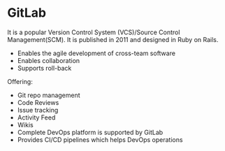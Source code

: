 # GitLab
It is a popular Version Control System (VCS)/Source Control Management(SCM). It is published in 2011 and designed in Ruby on Rails.
- Enables the agile development of cross-team software
- Enables collaboration
- Supports roll-back

Offering:
- Git repo management
- Code Reviews
- Issue tracking
- Activity Feed
- Wikis
- Complete DevOps platform is supported by GitLab
- Provides CI/CD pipelines which helps DevOps operations

